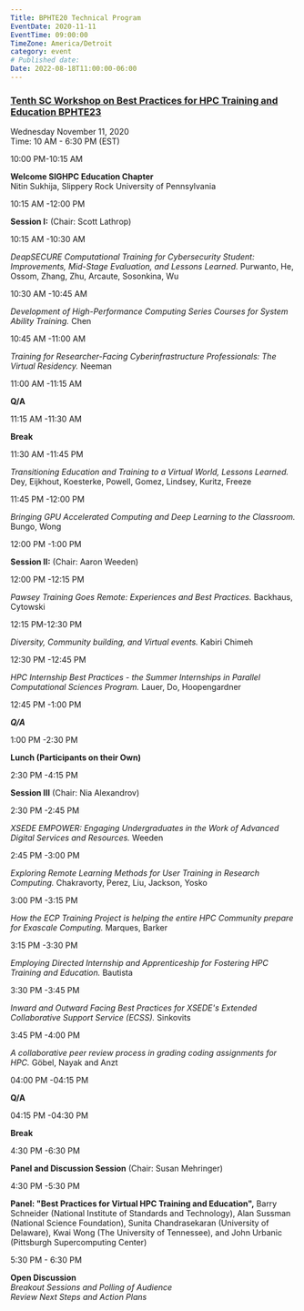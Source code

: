 ```yaml
---
Title: BPHTE20 Technical Program
EventDate: 2020-11-11
EventTime: 09:00:00
TimeZone: America/Detroit
category: event
# Published date:
Date: 2022-08-18T11:00:00-06:00
---
```



### [Tenth SC Workshop on Best Practices for HPC Training and Education BPHTE23](https://sc20.supercomputing.org/presentation/?id=wksp124&sess=sess200)


Wednesday November 11, 2020  
Time: 10 AM - 6:30 PM (EST)

10:00 PM-10:15 AM

**Welcome SIGHPC Education Chapter**  
Nitin Sukhija, Slippery Rock University of Pennsylvania  

10:15 AM -12:00 PM

**Session I:** (Chair: Scott Lathrop)

10:15 AM -10:30 AM

_DeapSECURE Computational Training for Cybersecurity Student: Improvements, Mid-Stage Evaluation, and Lessons Learned._ Purwanto, He, Ossom, Zhang, Zhu, Arcaute, Sosonkina, Wu

10:30 AM -10:45 AM

_Development of High-Performance Computing Series Courses for System Ability Training._ Chen

10:45 AM -11:00 AM

_Training for Researcher-Facing Cyberinfrastructure Professionals: The Virtual Residency._ Neeman

11:00 AM -11:15 AM

**Q/A**

11:15 AM -11:30 AM

**Break**

11:30 AM -11:45 PM

_Transitioning Education and Training to a Virtual World, Lessons Learned._ Dey, Eijkhout, Koesterke, Powell, Gomez, Lindsey, Kuritz, Freeze

11:45 PM -12:00 PM

_Bringing GPU Accelerated Computing and Deep Learning to the Classroom._ Bungo, Wong

12:00 PM -1:00 PM

**Session II:** (Chair: Aaron Weeden)

12:00 PM -12:15 PM

_Pawsey Training Goes Remote: Experiences and Best Practices._ Backhaus, Cytowski

12:15 PM-12:30 PM

_Diversity, Community building, and Virtual events._ Kabiri Chimeh

12:30 PM -12:45 PM

_HPC Internship Best Practices - the Summer Internships in Parallel Computational Sciences Program._ Lauer, Do, Hoopengardner

12:45 PM -1:00 PM

_**Q/A**_

1:00 PM -2:30 PM

**Lunch (Participants on their Own)**

2:30 PM -4:15 PM

**Session III** (Chair: Nia Alexandrov)

2:30 PM -2:45 PM

_XSEDE EMPOWER: Engaging Undergraduates in the Work of Advanced Digital Services and Resources._ Weeden

2:45 PM -3:00 PM

_Exploring Remote Learning Methods for User Training in Research Computing._ Chakravorty, Perez, Liu, Jackson, Yosko

3:00 PM -3:15 PM

_How the ECP Training Project is helping the entire HPC Community prepare for Exascale Computing._ Marques, Barker

3:15 PM -3:30 PM

_Employing Directed Internship and Apprenticeship for Fostering HPC Training and Education._ Bautista

3:30 PM -3:45 PM

_Inward and Outward Facing Best Practices for XSEDE's Extended Collaborative Support Service (ECSS)._ Sinkovits

3:45 PM -4:00 PM

_A collaborative peer review process in grading coding assignments for HPC._ Göbel, Nayak and Anzt

04:00 PM -04:15 PM

**Q/A**

04:15 PM -04:30 PM

**Break**

4:30 PM -6:30 PM

**Panel and Discussion Session** (Chair: Susan Mehringer)

4:30 PM -5:30 PM

**Panel: "Best Practices for Virtual HPC Training and Education",** Barry Schneider (National Institute of Standards and Technology), Alan Sussman (National Science Foundation), Sunita Chandrasekaran (University of Delaware), Kwai Wong (The University of Tennessee), and John Urbanic (Pittsburgh Supercomputing Center)

5:30 PM - 6:30 PM

**Open Discussion**  
_Breakout Sessions and Polling of Audience_  
_Review Next Steps and Action Plans_
